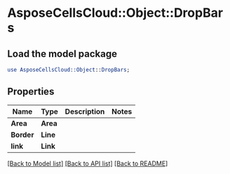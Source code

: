 # AsposeCellsCloud::Object::DropBars 

## Load the model package
```perl
use AsposeCellsCloud::Object::DropBars;
```

## Properties
Name | Type | Description | Notes
------------ | ------------- | ------------- | -------------
**Area** | **Area** |  |
**Border** | **Line** |  |
**link** | **Link** |  |  

[[Back to Model list]](../README.md#documentation-for-models) [[Back to API list]](../README.md#documentation-for-api-endpoints) [[Back to README]](../README.md)


